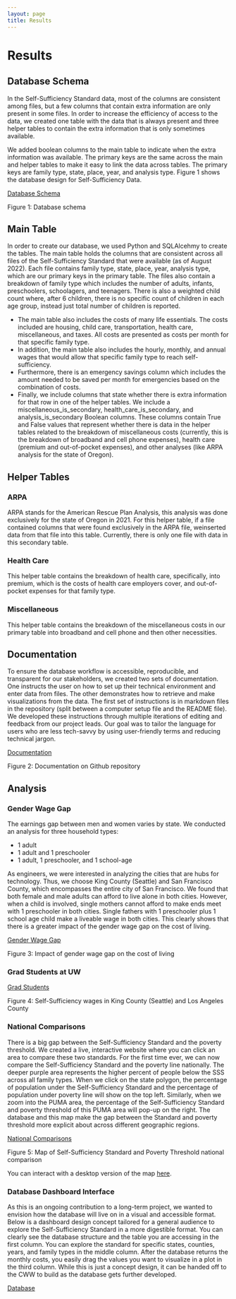 ```yaml
---
layout: page
title: Results
---
```


# **Results**

## **Database Schema**

In the Self-Sufficiency Standard data, most of the columns are consistent among files, but a few columns that contain extra information are only present in some files. In order to increase the efficiency of access to the data, we created one table with the data that is always present and three helper tables to contain the extra information that is only sometimes available.

We added boolean columns to the main table to indicate when the extra information was available. The primary keys are the same across the main and helper tables to make it easy to link the data across tables. The primary keys are family type, state, place, year, and analysis type. Figure 1 shows the database design for Self-Sufficiency Data.

[Database Schema](assets/img/SSS%20Database.png)

Figure 1: Database schema


## **Main Table**
In order to create our database, we used Python and SQLAlcehmy to create the tables. The main table holds the columns that are consistent across all files of the Self-Sufficiency Standard that were available (as of August 2022). Each file contains family type, state, place, year, analysis type, which are our primary keys in the primary table. The files also contain a breakdown of family type which includes the number of adults, infants, preschoolers, schoolagers, and teenagers. There is also a weighted child count where, after 6 children, there is no specific count of children in each age group, instead just  total number of children is reported.

* The main table also includes the costs of many life essentials. The costs included are housing, child care, transportation, health care, miscellaneous, and taxes. All costs are presented as costs per month for that specific family type.
* In addition, the main table also includes the hourly, monthly, and annual wages that would allow that specific family type to reach self-sufficiency.
* Furthermore, there is an emergency savings column which includes the amount needed to be saved per month for emergencies based on the combination of costs.
* Finally, we include columns that state whether there is extra information for that row in one of the helper tables. We include a miscellaneous_is_secondary, health_care_is_secondary, and analysis_is_secondary Boolean columns. These columns contain True and False values that represent whether there is data in the helper tables related to the breakdown of miscellaneous costs (currently, this is the breakdown of broadband and cell phone expenses), health care (premium and out-of-pocket expenses), and other analyses (like ARPA analysis for the state of Oregon).
 

## **Helper Tables**
### **ARPA**
ARPA stands for the American Rescue Plan Analysis, this analysis was done exclusively for the state of Oregon in 2021. For this helper table, if a file contained columns that were found exclusively in the ARPA file, weinserted data from that file into this table. Currently, there is only one file with data in this secondary table.

### **Health Care**
This helper table contains the breakdown of health care, specifically, into premium, which is the costs of health care employers cover, and out-of-pocket expenses for that family type.

### **Miscellaneous**
This helper table contains the breakdown of the miscellaneous costs in our primary table into broadband and cell phone and then other necessities.

## **Documentation**
To ensure the database workflow is accessible, reproducible, and transparent for our stakeholders, we created two sets of documentation. One instructs the user on how to set up their technical environment and enter data from files. The other demonstrates how to retrieve and make visualizations from the data. The first set of instructions is in markdown files in the repository (split between a computer setup file and the  README file). We developed these instructions through multiple iterations of editing and feedback from our project leads. Our goal was to tailor the language for users who are less tech-savvy by using user-friendly terms and reducing technical jargon.

[Documentation](assets/img/Documentation.png)

Figure 2: Documentation on Github repository

	
## **Analysis**

### **Gender Wage Gap**
The earnings gap between men and women varies by state. We conducted an analysis for three household types: 
* 1 adult
* 1 adult and 1 preschooler
* 1 adult, 1 preschooler, and 1 school-age

As engineers, we were interested in analyzing the cities that are hubs for technology. Thus, we choose King County (Seattle) and San Francisco County, which encompasses the entire city of San Francisco. We found that both female and male adults can afford to live alone in both cities. However, when a child is involved, single mothers cannot afford to make ends meet with 1 preschooler in both cities. Single fathers with 1 preschooler plus 1 school age child make a liveable wage in both cities. This clearly shows that there is a greater impact of the gender wage gap on the cost of living.

[Gender Wage Gap](assets/img/gender_comp.png)

Figure 3: Impact of gender wage gap on the cost of living


### **Grad Students at UW**
[Grad Students](assets/img/grad-students.png)

Figure 4: Self-Sufficiency wages in King County (Seattle) and Los Angeles County

### **National Comparisons**
There is a big gap between the Self-Sufficiency Standard and the poverty threshold. We created a live, interactive website where you can click an area to compare these two standards. For the first time ever, we can now compare the Self-Sufficiency Standard and the poverty line nationally. The deeper purple area represents the higher percent of people below the SSS across all family types. When we click on the state polygon, the percentage of population under the Self-Sufficiency Standard and the percentage of population under poverty line will show on the top left. Similarly, when we zoom into the PUMA area, the percentage of the Self-Sufficiency Standard and poverty threshold of this PUMA area will pop-up on the right. The database and this map make the gap between the Standard and poverty threshold more explicit about across different geographic regions.

[National Comparisons](assets/img/national-comparisons.png)

Figure 5: Map of Self-Sufficiency Standard and Poverty Threshold national comparison 

You can interact with a desktop version of the map [here](https://chengren.shinyapps.io/sss_dssg/).

### **Database Dashboard Interface**
As this is an ongoing contribution to a long-term project, we wanted to envision how the database will live on in a visual and accessible format. Below is a dashboard design concept tailored for a general audience to explore the Self-Sufficiency Standard in a more digestible format. You can clearly see the database structure and the table you are accessing in the first column. You can explore the standard for specific states, counties, years, and family types in the middle column. After the database returns the monthly costs, you easily drag the values you want to visualize in a plot in the third column. While this is just a concept design, it can be handed off to the CWW to build as the database gets further developed.

[Database](assets/img/Database.png)




	


